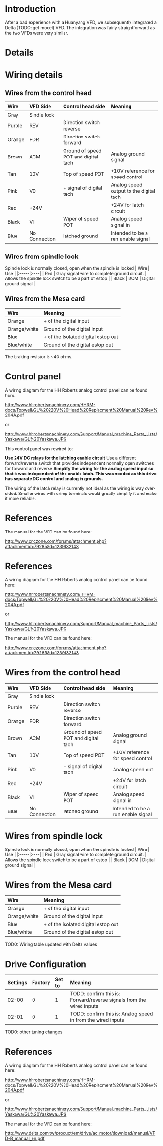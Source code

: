 # Introduction #

After a bad experience with a Huanyang VFD, we subsequently integrated a Delta (TODO: get model) VFD.  The integration was fairly straightforward as the two VFDs were very similar.


# Details #

# Wiring details #
## Wires from the control head ##

|Wire  | VFD Side       |Control head side         | Meaning  |
|:-----|:---------------|:-------------------------|:---------|
|Gray  | Sindle lock    |                          |          |
|Purple| REV            | Direction switch reverse |          |
|Orange| FOR            | Direction switch forward |          |
|Brown | ACM            | Ground of speed POT and digital tach | Analog ground signal |
|Tan   | 10V            | Top of speed POT | +10V reference for speed control |
|Pink  | V0             | + signal of digital tach | Analog speed output to the digital tach|
|Red   | +24V           |                    | +24V for latch circuit |
|Black | VI             | Wiper of speed POT | Analog speed signal in |
|Blue  | No Connection  | latched ground     | Intended to be a run enable signal |

## Wires from spindle lock ##

Spindle lock is normally closed, open when the spindle is locked
| Wire | Use |
|:-----|:----|
| Red | Gray signal wire to complete ground circuit. | Allows the spindle lock switch to be a part of estop |
| Black | DCM |  Digital ground signal |

## Wires from the Mesa card ##
|Wire | Meaning |
|:----|:--------|
| Orange       | + of the digital input      |  Provides input to LinuxCNC when the spindle is faulted |
| Orange/white | Ground of the digital input |  |
| Blue         | + of the isolated digital estop out | Provides output from LinuxCNC when the system is estopped |
| Blue/white   | Ground of the digital estop out     |  |


The braking resistor is ~40 ohms.



# Control panel #
A wiring diagram for the HH Roberts analog control panel can be found here:

http://www.hhrobertsmachinery.com/HHRM-docs/Topwell/GL%20220V%20Head%20Replacment%20Manual%20Rev%204A.pdf

or

http://www.hhrobertsmachinery.com/Support/Manual_machine_Parts_Lists/Yaskawa/GL%20Yaskawa.JPG

This control panel was rewired to:

**Use 24V DC relays for the latching enable circuit** Use a different forward/reverse switch that provides independent normally open switches for forward and reverse
**Simplify the wiring for the analog speed input so that it was independent of the enable latch.  This was needed as this drive has separate DC control and analog in grounds.**

The wiring of the latch relay is currently not ideal as the wiring is way over-sided.  Smaller wires with crimp terminals would greatly simplify it and make it more reliable.

# References #
The manual for the VFD can be found here:

http://www.cnczone.com/forums/attachment.php?attachmentid=79285&d=1239132143

# References #
A wiring diagram for the HH Roberts analog control panel can be found here:

http://www.hhrobertsmachinery.com/HHRM-docs/Topwell/GL%20220V%20Head%20Replacment%20Manual%20Rev%204A.pdf

or

http://www.hhrobertsmachinery.com/Support/Manual_machine_Parts_Lists/Yaskawa/GL%20Yaskawa.JPG

The manual for the VFD can be found here:

http://www.cnczone.com/forums/attachment.php?attachmentid=79285&d=1239132143

# Wires from the control head #

|Wire  | VFD Side       |Control head side         | Meaning  |
|:-----|:---------------|:-------------------------|:---------|
|Gray  | Sindle lock    |                          |          |
|Purple| REV            | Direction switch reverse |          |
|Orange| FOR            | Direction switch forward |          |
|Brown | ACM            | Ground of speed POT and digital tach | Analog ground signal |
|Tan   | 10V            | Top of speed POT | +10V reference for speed control |
|Pink  | V0             | + signal of digital tach | Analog speed out |
|Red   | +24V           |                    | +24V for latch circuit |
|Black | VI             | Wiper of speed POT | Analog speed signal in |
|Blue  | No Connection  | latched ground     | Intended to be a run enable signal |

# Wires from spindle lock #

Spindle lock is normally closed, open when the spindle is locked
| Wire | Use |
|:-----|:----|
| Red | Gray signal wire to complete ground circuit. | Allows the spindle lock switch to be a part of estop |
| Black | DCM |  Digital ground signal |

# Wires from the Mesa card #
|Wire | Meaning |
|:----|:--------|
| Orange       | + of the digital input      |  Provides input to LinuxCNC when the spindle is faulted |
| Orange/white | Ground of the digital input |  |
| Blue         | + of the isolated digital estop out | Provides output from LinuxCNC when the system is estopped |
| Blue/white   | Ground of the digital estop out     |  |

TODO: Wiring table updated with Delta values

# Drive Configuration #

| Settings | Factory | Set to | Meaning |
|:---------|:--------|:-------|:--------|
|02-00| 0 | 1 | TODO: confirm this is: Forward/reverse signals from the wired inputs |
|02-01| 0 | 1 | TODO: confirm this is: Analog speed in from the wired inputs |

TODO: other tuning changes

# References #
A wiring diagram for the HH Roberts analog control panel can be found here:

http://www.hhrobertsmachinery.com/HHRM-docs/Topwell/GL%20220V%20Head%20Replacment%20Manual%20Rev%204A.pdf

or

http://www.hhrobertsmachinery.com/Support/Manual_machine_Parts_Lists/Yaskawa/GL%20Yaskawa.JPG

The manual for the VFD can be found here:

http://www.delta.com.tw/product/em/drive/ac_motor/download/manual/VFD-B_manual_en.pdf